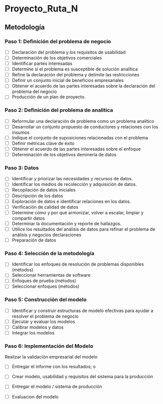 # Proyecto_Ruta_N
## Metodología

### Paso 1: Definición del problema de negocio
- [ ] Declaración del problema y los requisitos de usabilidad
- [ ] Determinación de los objetivos comerciales
- [ ] Identificar partes interesadas
- [ ] Determine si el problema es susceptible de solución analítica
- [ ] Refine la declaración del problema y delimite las restricciones
- [ ] Definir un conjunto inicial de beneficios empresariales
- [ ] Obtener el acuerdo de las partes interesadas sobre la declaración del problema del negocio
- [ ] Producción de un plan de proyecto.
### Paso 2: Definición del problema de analitica
- [ ] Reformular una declaración de problema como un problema analítico
- [ ] Desarrollar un conjunto propuesto de conductores y relaciones con los insumos
- [ ] Indique el conjunto de suposiciones relacionadas con el problema
- [ ] Definir métricas clave de éxito
- [ ] Obtener el acuerdo de las partes interesadas sobre el enfoque
- [ ] Determinación de los objetivos deminería de datos
### Paso 3: Datos
- [ ] Identificar y priorizar las necesidades y recursos de datos.
- [ ] Identificar los medios de recolección y adquisición de datos.
- [ ] Recopilación de datos iniciales
- [ ] Descripción de los datos
- [ ] Exploración de datos e identificar relaciones en los datos.
- [ ] Verificación de calidad de datos
- [ ] Determine cómo y por qué armonizar, volver a escalar, limpiar y compartir datos
- [ ] Determinar la documentación y reporte de hallazgos.
- [ ] Utilice los resultados del análisis de datos para refinar el problema de análisis y negocios declaraciones
- [ ] Preparación de datos
### Paso 4: Selección de la metodología
- [ ] Identificar los enfoques de resolución de problemas disponibles (métodos)
- [ ] Seleccionar herramientas de software
- [ ] Enfoques de prueba (métodos)
- [ ] Seleccionar enfoques (métodos)
### Paso 5: Construcción del modelo
- [ ] Identificar y construir estructuras de modelo efectivas para ayudar a resolver el problema de negocio
- [ ] Ejecutar y evaluar los modelos
- [ ] Calibrar modelos y datos
- [ ] Integrar los modelos
### Paso 6: Implementación del Modelo
Realizar la validación empresarial del modelo
- [ ] Entregar el informe con los resultados; o
- [ ] Crear modelo, usabilidad y requisitos del sistema para la producción
- [ ] Entregar el modelo / sistema de producción
- [ ] Evaluacion del modelo




